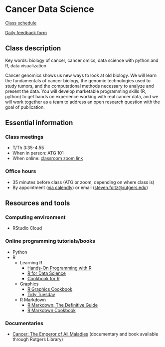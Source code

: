 # Cancer Data Science

[Class schedule](https://docs.google.com/spreadsheets/d/1G2C7V2IBz6WoJW7fAuNgSd6SY23wlERaTRE2mB8-K8w/edit?usp=sharing)

[Daily feedback form](https://forms.gle/i3uuzXodqsiaWYEk6)

## Class description

Key words: biology of cancer, cancer omics, data science with python and R, data visualization

Cancer genomics shows us new ways to look at old biology.
We will learn the fundamentals of cancer biology, the genomic technologies used to study tumors, and the computational methods necessary to analyze and present the data.
You will develop marketable programming skills (R, python) to get hands on experience working with real cancer data, and we will work together as a team to address an open research question with the goal of publication.

## Essential information

### Class meetings
- T/Th 3:35-4:55
- When in person: ATG 101
- When online: [classroom zoom link](https://rutgers.zoom.us/j/93874027563?pwd=MjM1Ukk0YWs3OFI0OFI2Sng0NU9lZz09)

### Office hours
- 35 minutes before class (ATG or zoom, depending on where class is)
- By appointment ([via calendly](https://calendly.com/steven-foltz/office-hours)) or email (steven.foltz@rutgers.edu)

## Resources and tools

### Computing environment
- RStudio Cloud

### Online programming tutorials/books
- Python
- R
  - Learning R  
    - [Hands-On Programming with R](https://rstudio-education.github.io/hopr/)
    - [R for Data Science](https://r4ds.had.co.nz/)
    - [Cookbook for R](http://www.cookbook-r.com/)
  - Graphics
    - [R Graphics Cookbook](https://r-graphics.org/)
    - [Tidy Tuesday](https://github.com/rfordatascience/tidytuesday)
  - R Markdown
    - [R Markdown; The Definitive Guide](https://bookdown.org/yihui/rmarkdown/)
    - [R Markdown Cookbook](https://bookdown.org/yihui/rmarkdown-cookbook/)

### Documentaries
- [Cancer: The Emperor of All Maladies](https://www.pbs.org/kenburns/cancer-emperor-of-all-maladies/) (documentary and book available through Rutgers Library)
